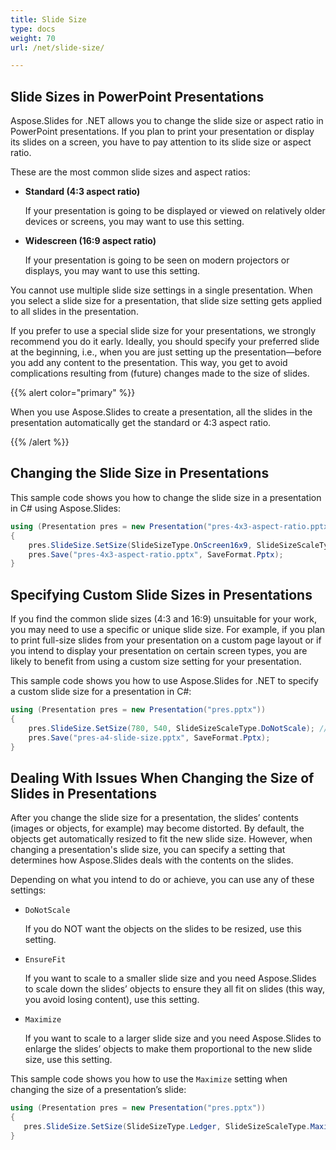 ```yaml
---
title: Slide Size
type: docs
weight: 70
url: /net/slide-size/

---
```


## Slide Sizes in PowerPoint Presentations

 Aspose.Slides for .NET allows you to change the slide size or aspect ratio in PowerPoint presentations. If you plan to print your presentation or display its slides on a screen, you have to pay attention to its slide size or aspect ratio. 

These are the most common slide sizes and aspect ratios:

- **Standard (4:3 aspect ratio)**

  If your presentation is going to be displayed or viewed on relatively older devices or screens, you may want to use this setting. 

- **Widescreen (16:9 aspect ratio)** 

  If your presentation is going to be seen on modern projectors or displays, you may want to use this setting. 

You cannot use multiple slide size settings in a single presentation. When you select a slide size for a presentation, that slide size setting gets applied to all slides in the presentation. 

If you prefer to use a special slide size for your presentations, we strongly recommend you do it early. Ideally, you should specify your preferred slide at the beginning, i.e., when you are just setting up the presentation—before you add any content to the presentation. This way, you get to avoid complications resulting from (future) changes made to the size of slides. 

{{% alert color="primary" %}} 

 When you use Aspose.Slides to create a presentation, all the slides in the presentation automatically get the standard or 4:3 aspect ratio.

{{% /alert %}} 

## Changing the Slide Size in Presentations 

 This sample code shows you how to change the slide size in a presentation in C# using Aspose.Slides:

```c#
using (Presentation pres = new Presentation("pres-4x3-aspect-ratio.pptx"))
{
    pres.SlideSize.SetSize(SlideSizeType.OnScreen16x9, SlideSizeScaleType.DoNotScale);
    pres.Save("pres-4x3-aspect-ratio.pptx", SaveFormat.Pptx);
}
```

## Specifying Custom Slide Sizes in Presentations

If you find the common slide sizes (4:3 and 16:9) unsuitable for your work, you may need to use a specific or unique slide size. For example, if you plan to print full-size slides from your presentation on a custom page layout or if you intend to display your presentation on certain screen types, you are likely to benefit from using a custom size setting for your presentation. 

This sample code shows you how to use Aspose.Slides for .NET to specify a custom slide size for a presentation in C#:

```c#
using (Presentation pres = new Presentation("pres.pptx"))
{
    pres.SlideSize.SetSize(780, 540, SlideSizeScaleType.DoNotScale); // A4 paper size
    pres.Save("pres-a4-slide-size.pptx", SaveFormat.Pptx);
}
```

## Dealing With Issues When Changing the Size of Slides in Presentations

After you change the slide size for a presentation, the slides’ contents (images or objects, for example) may become distorted. By default, the objects get automatically resized to fit the new slide size. However, when changing a presentation's slide size, you can specify a setting that determines how Aspose.Slides deals with the contents on the slides.

Depending on what you intend to do or achieve, you can use any of these settings:

- `DoNotScale`

  If you do NOT want the objects on the slides to be resized, use this setting.

- `EnsureFit`

  If you want to scale to a smaller slide size and you need Aspose.Slides to scale down the slides’ objects to ensure they all fit on slides (this way, you avoid losing content), use this setting. 

- `Maximize`

  If you want to scale to a larger slide size and you need Aspose.Slides to enlarge the slides’ objects to make them proportional to the new slide size, use this setting. 

This sample code shows you how to use the `Maximize` setting when changing the size of a presentation’s slide:

```c#
using (Presentation pres = new Presentation("pres.pptx"))
{
   pres.SlideSize.SetSize(SlideSizeType.Ledger, SlideSizeScaleType.Maximize);
}
```

